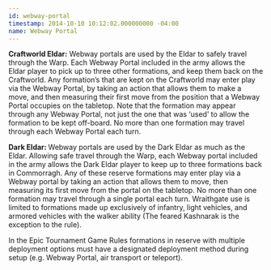 ```yaml
---
id: webway-portal
timestamp: 2014-10-10 10:12:02.000000000 -04:00
name: Webway Portal
---
```

<p><strong>Craftworld Eldar:</strong> Webway portals are used by the Eldar to safely travel through the Warp. Each Webway Portal included in the army allows the Eldar player to pick up to three other formations, and keep them back on the Craftworld. Any formation&rsquo;s that are kept on the Craftworld may enter play via the Webway Portal, by taking an action that allows them to make a move, and then measuring their first move from the position that a Webway Portal occupies on the tabletop. Note that the formation may appear through any Webway Portal, not just the one that was &lsquo;used&rsquo; to allow the formation to be kept off-board. No more than one formation may travel through each Webway Portal each turn.</p>

<p><strong>Dark Eldar: </strong>Webway portals are used by the Dark Eldar as much as the Eldar. Allowing safe travel through the Warp, each Webway portal included in the army allows the Dark Eldar player to keep up to three formations back in Commorragh. Any of these reserve formations may enter play via a Webway portal by taking an action that allows them to move, then measuring its first move from the portal on the tabletop. No more than one formation may travel through a single portal each turn. Wraithgate use is limited to formations made up exclusively of infantry, light vehicles, and armored vehicles with the walker ability (The feared Kashnarak is the exception to the rule).</p>

<p>In the Epic Tournament Game Rules formations in reserve with multiple deployment options must have a designated deployment method during setup (e.g. Webway Portal, air transport or teleport).</p>
